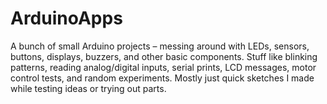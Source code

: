 # ArduinoApps
A bunch of small Arduino projects – messing around with LEDs, sensors, buttons, displays, buzzers, and other basic components. Stuff like blinking patterns, reading analog/digital inputs, serial prints, LCD messages, motor control tests, and random experiments. Mostly just quick sketches I made while testing ideas or trying out parts.
